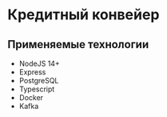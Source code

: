 # Кредитный конвейер
## Применяемые технологии
- NodeJS 14+
- Express
- PostgreSQL
- Typescript
- Docker
- Kafka

